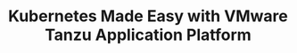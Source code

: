 ---
title: "Kubernetes Made Easy with VMware Tanzu Application Platform"
description: ""
topics:
- 
youtube_id: "yeknuF_WhBw"
---